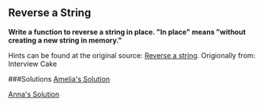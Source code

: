## Reverse a String

**Write a function to reverse a string in place.
"In place" means "without creating a new string in memory."**

Hints can be found at the original source: [Reverse a string](https://www.interviewcake.com/question/reverse-string-in-place).
Origionally from: Interview Cake

###Solutions
[Amelia's Solution](https://github.com/adowns01/Intro-to-Whiteboarding-DBC/blob/master/solutions/reverse-a-string-amelia.rb)

[Anna's Solution](https://github.com/shinshinwu/Intro-to-Whiteboarding-DBC/blob/master/solutions/reverse-a-string-anna.rb)


